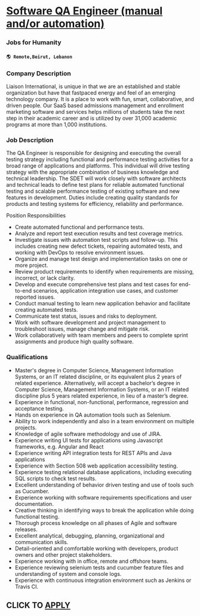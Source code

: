 # [Software QA Engineer (manual and/or automation)](https://www.remotewlb.com/apply/software-qa-engineer-manual-and-or-automation)  
### Jobs for Humanity  
#### `🌎 Remote,Beirut, Lebanon`  

### **Company Description**

Liaison International, is unique in that we are an established and stable organization but have that fastpaced energy and feel of an emerging technology company. It is a place to work with fun, smart, collaborative, and driven people. Our SaaS based admissions management and enrollment marketing software and services helps millions of students take the next step in their academic career and is utilized by over 31,000 academic programs at more than 1,000 institutions.

###  **Job Description**

The QA Engineer is responsible for designing and executing the overall testing strategy including functional and performance testing activities for a broad range of applications and platforms. This individual will drive testing strategy with the appropriate combination of business knowledge and technical leadership. The SDET will work closely with software architects and technical leads to define test plans for reliable automated functional testing and scalable performance testing of existing software and new features in development. Duties include creating quality standards for products and testing systems for efficiency, reliability and performance.

Position Responsibilities

  * Create automated functional and performance tests.
  * Analyze and report test execution results and test coverage metrics.
  * Investigate issues with automation test scripts and follow-up. This includes creating new defect tickets, repairing automated tests, and working with DevOps to resolve environment issues.
  * Organize and manage test design and implementation tasks on one or more project.
  * Review product requirements to identify when requirements are missing, incorrect, or lack clarity.
  * Develop and execute comprehensive test plans and test cases for end-to-end scenarios, application integration use cases, and customer reported issues.
  * Conduct manual testing to learn new application behavior and facilitate creating automated tests.
  * Communicate test status, issues and risks to deployment.
  * Work with software development and project management to troubleshoot issues, manage change and mitigate risk.
  * Work collaboratively with team members and peers to complete sprint assignments and produce high quality software.

###  **Qualifications**

  * Master's degree in Computer Science, Management Information Systems, or an IT related discipline, or its equivalent plus 2 years of related experience. Alternatively, will accept a bachelor’s degree in Computer Science, Management Information Systems, or an IT related discipline plus 5 years related experience, in lieu of a master’s degree.
  * Experience in functional, non-functional, performance, regression and acceptance testing.
  * Hands on experience in QA automation tools such as Selenium.
  * Ability to work independently and also in a team environment on multiple projects.
  * Knowledge of agile software methodology and use of JIRA.
  * Experience writing UI tests for applications using Javascript frameworks, e.g. Angular and React
  * Experience writing API integration tests for REST APIs and Java applications
  * Experience with Section 508 web application accessibility testing.
  * Experience testing relational database applications, including executing SQL scripts to check test results.
  * Excellent understanding of behavior driven testing and use of tools such as Cucumber.
  * Experience working with software requirements specifications and user documentation.
  * Creative thinking in identifying ways to break the application while doing functional testing.
  * Thorough process knowledge on all phases of Agile and software releases.
  * Excellent analytical, debugging, planning, organizational and communication skills.
  * Detail-oriented and comfortable working with developers, product owners and other project stakeholders.
  * Experience working with in office, remote and offshore teams.
  * Experience reviewing selenium tests and cucumber feature files and understanding of system and console logs.
  * Experience with continuous integration environment such as Jenkins or Travis CI.

  
## CLICK TO [APPLY](https://www.remotewlb.com/apply/software-qa-engineer-manual-and-or-automation)

